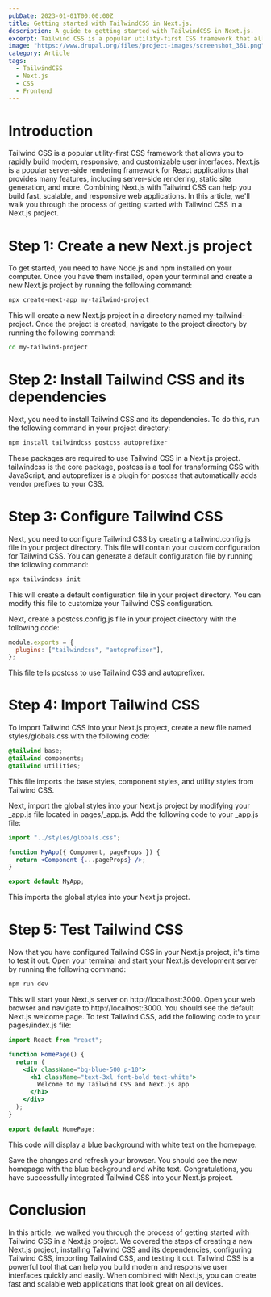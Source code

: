```yaml
---
pubDate: 2023-01-01T00:00:00Z
title: Getting started with TailwindCSS in Next.js.
description: A guide to getting started with TailwindCSS in Next.js.
excerpt: Tailwind CSS is a popular utility-first CSS framework that allows you to rapidly build modern, responsive, and customizable user interfaces.
image: "https://www.drupal.org/files/project-images/screenshot_361.png"
category: Article
tags:
  - TailwindCSS
  - Next.js
  - CSS
  - Frontend
---
```


# Introduction

Tailwind CSS is a popular utility-first CSS framework that allows you to rapidly build modern, responsive, and customizable user interfaces. Next.js is a popular server-side rendering framework for React applications that provides many features, including server-side rendering, static site generation, and more. Combining Next.js with Tailwind CSS can help you build fast, scalable, and responsive web applications. In this article, we'll walk you through the process of getting started with Tailwind CSS in a Next.js project.

# Step 1: Create a new Next.js project

To get started, you need to have Node.js and npm installed on your computer. Once you have them installed, open your terminal and create a new Next.js project by running the following command:

```bash
npx create-next-app my-tailwind-project
```

This will create a new Next.js project in a directory named my-tailwind-project. Once the project is created, navigate to the project directory by running the following command:

```bash
cd my-tailwind-project
```

# Step 2: Install Tailwind CSS and its dependencies

Next, you need to install Tailwind CSS and its dependencies. To do this, run the following command in your project directory:

```bash
npm install tailwindcss postcss autoprefixer
```

These packages are required to use Tailwind CSS in a Next.js project. tailwindcss is the core package, postcss is a tool for transforming CSS with JavaScript, and autoprefixer is a plugin for postcss that automatically adds vendor prefixes to your CSS.

# Step 3: Configure Tailwind CSS

Next, you need to configure Tailwind CSS by creating a tailwind.config.js file in your project directory. This file will contain your custom configuration for Tailwind CSS. You can generate a default configuration file by running the following command:

```bash
npx tailwindcss init
```

This will create a default configuration file in your project directory. You can modify this file to customize your Tailwind CSS configuration.

Next, create a postcss.config.js file in your project directory with the following code:

```js
module.exports = {
  plugins: ["tailwindcss", "autoprefixer"],
};
```

This file tells postcss to use Tailwind CSS and autoprefixer.

# Step 4: Import Tailwind CSS

To import Tailwind CSS into your Next.js project, create a new file named styles/globals.css with the following code:

```css
@tailwind base;
@tailwind components;
@tailwind utilities;
```

This file imports the base styles, component styles, and utility styles from Tailwind CSS.

Next, import the global styles into your Next.js project by modifying your \_app.js file located in pages/\_app.js. Add the following code to your \_app.js file:

```jsx
import "../styles/globals.css";

function MyApp({ Component, pageProps }) {
  return <Component {...pageProps} />;
}

export default MyApp;
```

This imports the global styles into your Next.js project.

# Step 5: Test Tailwind CSS

Now that you have configured Tailwind CSS in your Next.js project, it's time to test it out. Open your terminal and start your Next.js development server by running the following command:

```bash
npm run dev
```

This will start your Next.js server on http://localhost:3000. Open your web browser and navigate to http://localhost:3000. You should see the default Next.js welcome page. To test Tailwind CSS, add the following code to your pages/index.js file:

```jsx
import React from "react";

function HomePage() {
  return (
    <div className="bg-blue-500 p-10">
      <h1 className="text-3xl font-bold text-white">
        Welcome to my Tailwind CSS and Next.js app
      </h1>
    </div>
  );
}

export default HomePage;
```

This code will display a blue background with white text on the homepage.

Save the changes and refresh your browser. You should see the new homepage with the blue background and white text. Congratulations, you have successfully integrated Tailwind CSS into your Next.js project.

# Conclusion

In this article, we walked you through the process of getting started with Tailwind CSS in a Next.js project. We covered the steps of creating a new Next.js project, installing Tailwind CSS and its dependencies, configuring Tailwind CSS, importing Tailwind CSS, and testing it out. Tailwind CSS is a powerful tool that can help you build modern and responsive user interfaces quickly and easily. When combined with Next.js, you can create fast and scalable web applications that look great on all devices.
